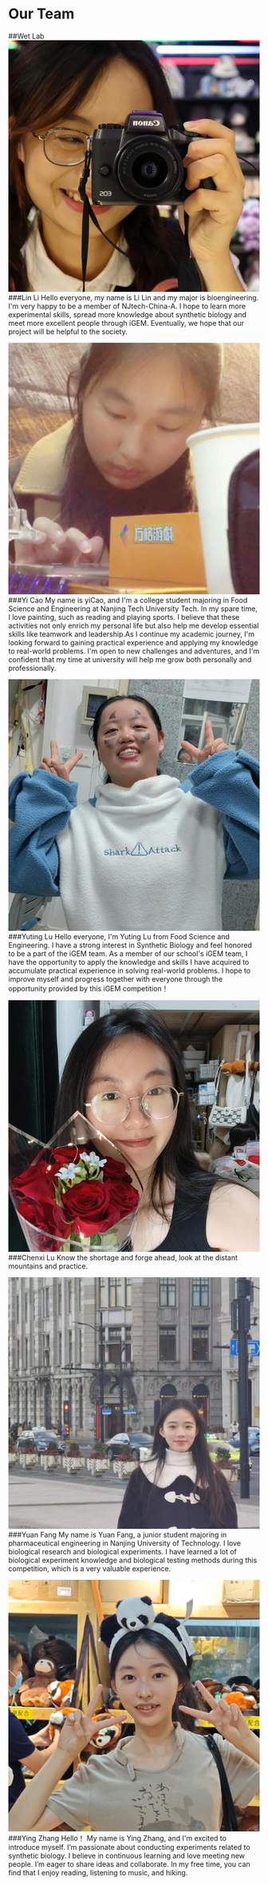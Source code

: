 # Our Team

##Wet Lab
 ![Image](img/lilin.jpg)
 ###Lin Li
 Hello everyone, my name is Li Lin and my major is bioengineering. I'm very happy to be a member of NJtech-China-A. I hope to learn more experimental skills, spread more knowledge about synthetic biology and meet more excellent people through iGEM. Eventually, we hope that our project will be helpful to the society.

  ![Image](img/caoyi.jpg)
 ###Yi Cao
My name is yiCao, and I'm a college student majoring in Food Science and Engineering at Nanjing Tech University Tech. In my spare time, I love painting, such as reading and playing sports. I believe that these activities not only enrich my personal life but also help me develop essential skills like teamwork and leadership.As I continue my academic journey, I'm looking forward to gaining practical experience and applying my knowledge to real-world problems. I'm open to new challenges and adventures, and I'm confident that my time at university will help me grow both personally and professionally.

  ![Image](img/luyuting.jpg)
 ###Yuting Lu
 Hello everyone, I'm Yuting Lu from Food Science and Engineering. I have a strong interest in Synthetic Biology and feel honored to be a part of the iGEM team. As a member of our school's iGEM team, I have the opportunity to apply the knowledge and skills I have acquired to accumulate practical experience in solving real-world problems. I hope to improve myself and progress together with everyone through the opportunity provided by this iGEM competition！

  ![Image](img/luchenxi.jpg)
 ###Chenxi Lu
Know the shortage and forge ahead, look at the distant mountains and practice.

  ![Image](img/fangyuan.jpg)
 ###Yuan Fang
My name is Yuan Fang, a junior student majoring in pharmaceutical engineering in Nanjing University of Technology. I love biological research and biological experiments. I have learned a lot of biological experiment knowledge and biological testing methods during this competition, which is a very valuable experience.

  ![Image](img/zhangying.jpg)
 ###Ying Zhang
Hello！ My name is Ying Zhang, and I'm excited to introduce myself. I’m passionate about conducting experiments related to synthetic biology. I believe in continuous learning and love meeting new people. I’m eager to share ideas and collaborate. In my free time, you can find that I enjoy reading, listening to music, and hiking.



 
